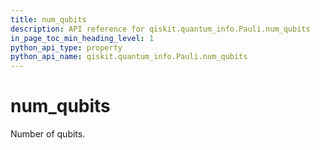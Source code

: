 ```yaml
---
title: num_qubits
description: API reference for qiskit.quantum_info.Pauli.num_qubits
in_page_toc_min_heading_level: 1
python_api_type: property
python_api_name: qiskit.quantum_info.Pauli.num_qubits
---
```


# num\_qubits

Number of qubits.

